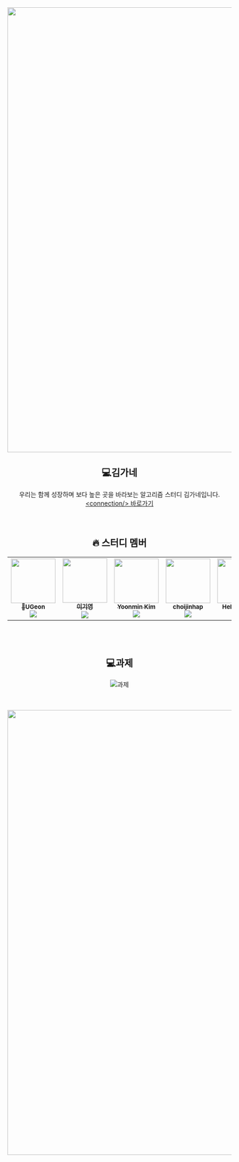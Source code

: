 <div><img src="https://user-images.githubusercontent.com/116149736/200574871-cf4ba89d-73f1-461e-adb7-7dd300720fff.jpg" width="1000"/>

<div align=center>

## 💻김가네
우리는 함께 성장하며 보다 높은 곳을 바라보는 알고리즘 스터디 김가네입니다.<br>[\<connection/> 바로가기](https://k7c202.p.ssafy.io/)
<br><br><br>
## 🔥 스터디 멤버<br>
<table>
<tr><td align="center"><a href="https://github.com/KIMUGEON"><img src="https://avatars.githubusercontent.com/u/55612264?v=4" width="100px;" alt=""/><br /><sub><b>👑UGeon</b></a><br><a href="https://solved.ac/profile/dnrjs8185"><img src="http://mazassumnida.wtf/api/mini/generate_badge?boj=dnrjs8185" /></sub></a><br /></td><td align="center"><a href="https://github.com/GiYeongLee"><img src="https://avatars.githubusercontent.com/u/82570138?v=4" width="100px;" alt=""/><br /><sub><b>이기영</b></a><br><a href="https://solved.ac/profile/kian9712"><img src="http://mazassumnida.wtf/api/mini/generate_badge?boj=kian9712" /></sub></a></td><td align="center"><a href="https://github.com/yoon828"><img src="https://avatars.githubusercontent.com/u/64458685?v=4" width="100px;" alt=""/><br /><sub><b>Yoonmin Kim</b></a><br><a href="https://solved.ac/profile/yoon828990"><img src="http://mazassumnida.wtf/api/mini/generate_badge?boj=yoon828990" /></sub></a></td><td align="center"><a href="https://github.com/choijinhap"><img src="https://avatars.githubusercontent.com/u/48246705?v=4" width="100px;" alt=""/><br /><sub><b>choijinhap</b></a><br><a href="https://solved.ac/profile/pppooo95"><img src="http://mazassumnida.wtf/api/mini/generate_badge?boj=pppooo95" /></sub></a></td><td align="center"><a href="https://github.com/HelloSSAFY"><img src="https://avatars.githubusercontent.com/u/118628333?v=4" width="100px;" alt=""/><br /><sub><b>HelloSSAFY</b></a><br><a href="https://solved.ac/profile/hissafy"><img src="http://mazassumnida.wtf/api/mini/generate_badge?boj=hissafy" /></sub></a></td></table>
<br><br>

## 💻과제
![과제](https://www.coalla.co.kr/api/svg/김가네)
<br><br><br>
</div>

<div><img src="https://user-images.githubusercontent.com/116149736/200578139-c971c35c-12fb-4f41-a730-db93e0301797.jpg" width="1000"/>